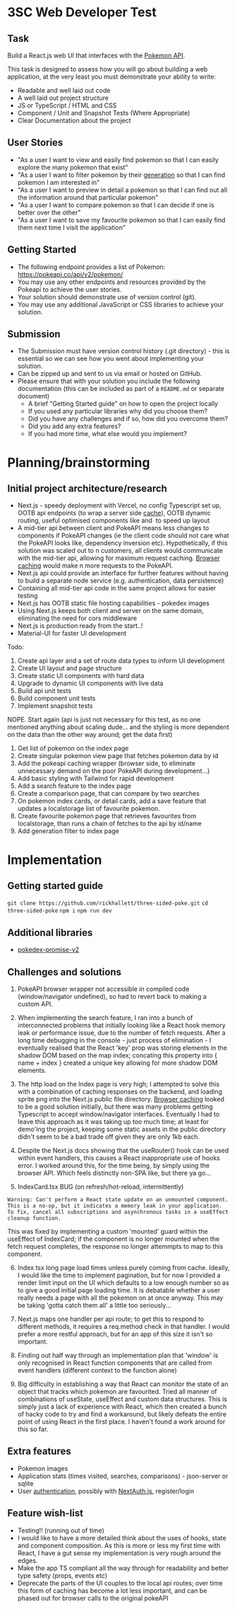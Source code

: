 # 3SC Web Developer Test

## Task

Build a React.js web UI that interfaces with the [Pokemon API](https://pokeapi.co).

This task is designed to assess how you will go about building a web application, at the very least you must demonstrate your ability to write:

- Readable and well laid out code
- A well laid out project structure
- JS or TypeScript / HTML and CSS
- Component / Unit and Snapshot Tests (Where Appropriate)
- Clear Documentation about the project

## User Stories

- "As a user I want to view and easily find pokemon so that I can easily explore the many pokemon that exist"
- "As a user I want to filter pokemon by their [generation](https://pokeapi.co/docs/v2#generations) so that I can find pokemon I am interested in"
- "As a user I want to preview in detail a pokemon so that I can find out all the information around that particular pokemon"
- "As a user I want to compare pokemon so that I can decide if one is better over the other"
- "As a user I want to save my favourite pokemon so that I can easily find them next time I visit the application"

## Getting Started

- The following endpoint provides a list of Pokemon: https://pokeapi.co/api/v2/pokemon/
- You may use any other endpoints and resources provided by the Pokeapi to achieve the user stories.
- Your solution should demonstrate use of version control (git).
- You may use any additional JavaScript or CSS libraries to achieve your solution.

## Submission

- The Submission must have version control history (.git directory) - this is essential so we can see how you went about implementing your solution.
- Can be zipped up and sent to us via email or hosted on GitHub.
- Please ensure that with your solution you include the following documentation (this can be included as part of a `README.md` or separate document)
  - A brief "Getting Started guide" on how to open the project locally
  - If you used any particular libraries why did you choose them?
  - Did you have any challenges and if so, how did you overcome them?
  - Did you add any extra features?
  - If you had more time, what else would you implement?

# Planning/brainstorming

## Initial project architecture/research

- Next.js - speedy deployment with Vercel, no config Typescript set up, OOTB api endpoints (to wrap a server side [cache](https://github.com/PokeAPI/pokedex-promise-v2)), OOTB dynamic routing, useful optimised components like <Head /> and <Image /> to speed up layout
- A mid-tier api between client and PokeAPI means less changes to components if PokeAPI changes (ie the client code should not care what the PokeAPI looks like, dependency inversion etc). Hypothetically, if this solution was scaled out to n customers, all clients would communicate with the mid-tier api, allowing for maximum request caching. [Browser caching](https://github.com/PokeAPI/pokeapi-js-wrapper) would make n more requests to the PokeAPI.
- Next.js api could provide an interface for further features without having to build a separate node service (e.g. authentication, data persistence)
- Containing all mid-tier api code in the same project allows for easier testing
- Next.js has OOTB static file hosting capabilities - pokedex images
- Using Next.js keeps both client and server on the same domain, eliminating the need for cors middleware
- Next.js is production ready from the start..!
- Material-UI for faster UI development

Todo:

1. Create api layer and a set of route data types to inform UI development
2. Create UI layout and page structure
3. Create static UI components with hard data
4. Upgrade to dynamic UI components with live data
5. Build api unit tests
6. Build component unit tests
7. Implement snapshot tests

NOPE. Start again (api is just not necessary for this test, as no one mentioned anything about scaling dude... and the styling is more dependent on the data than the other way around; get the data first)

1. Get list of pokemon on the index page
2. Create singular pokemon view page that fetches pokemon data by id
3. Add the pokeapi caching wrapper (browser side, to eliminate unnecessary demand on the poor PokeAPI during development...)
4. Add basic styling with Tailwind for rapid development
5. Add a search feature to the index page
6. Create a comparison page, that can compare by two searches
7. On pokemon index cards, or detail cards, add a save feature that updates a localstorage list of favourite pokemon.
8. Create favourite pokemon page that retrieves favourites from localstorage, than runs a chain of fetches to the api by id/name
9. Add generation filter to index page

# Implementation

## Getting started guide

`git clone https://github.com/rickhallett/three-sided-poke.git`
`cd three-sided-poke`
`npm i`
`npm run dev`

## Additional libraries

- [pokedex-promise-v2](https://github.com/PokeAPI/pokedex-promise-v2)

## Challenges and solutions

1. PokeAPI browser wrapper not accessible in compiled code (window/navigator undefined), so had to revert back to making a custom API.
2. When implementing the search feature, I ran into a bunch of interconnected problems that initially looking like a React hook memory leak or performance issue, due to the number of fetch requests. After a long time debugging in the console - just process of elimination - I eventually realised that the React 'key' prop was storing elements in the shadow DOM based on the map index; concating this property into { name + index } created a unique key allowing for more shadow DOM elements.
3. The http load on the Index page is very high; I attempted to solve this with a combination of caching responses on the backend, and loading sprite png into the Next.js public file directory. [Browser caching](https://github.com/PokeAPI/pokeapi-js-wrapper) looked to be a good solution initially, but there was many problems getting Typescript to accept window/navigator interfaces. Eventually I had to leave this approach as it was taking up too much time; at least for demo'ing the project, keeping some static assets in the public directory didn't seem to be a bad trade off given they are only 1kb each.
4. Despite the Next.js docs showing that the useRouter() hook can be used within event handlers, this causes a React inappropriate use of hooks error. I worked around this, for the time being, by simply using the browser API. Which feels distinctly non-SPA like, but there ya go...

5. IndexCard.tsx BUG (on refresh/hot-reload, intermittently)

```
Warning: Can't perform a React state update on an unmounted component. This is a no-op, but it indicates a memory leak in your application. To fix, cancel all subscriptions and asynchronous tasks in a useEffect cleanup function.
```

This was fixed by implementing a custom 'mounted' guard within the useEffect of IndexCard; if the component is no longer mounted when the fetch request completes, the response no longer attemmpts to map to this component.

6. Index.tsx long page load times unless purely coming from cache. Ideally, I would like the time to implement pagination, but for now I provided a render limit input on the UI which defaults to a low enough number so as to give a good initial page loading time. It is debatable whether a user really needs a page with all the pokemon on at once anyway. This may be taking 'gotta catch them all' a little too seriously...

7. Next.js maps one handler per api route; to get this to respond to different methods, it requires a req.method check in that handler. I would prefer a more restful approach, but for an app of this size it isn't so important.

8. Finding out half way through an implementation plan that 'window' is only recognised in React function components that are called from event handlers (different context to the function alone)

9. Big difficulty in establishing a way that React can monitor the state of an object that tracks which pokemon are favourited. Tried all manner of combinations of useState, useEffect and custom data structures. This is simply just a lack of experience with React, which then created a bunch of hacky code to try and find a workaround, but likely defeats the entire point of using React in the first place. I haven't found a work around for this so far.

## Extra features

- Pokemon images
- Application stats (times visited, searches, comparisons) - json-server or sqlite
- User [authentication](https://next-with-iron-session.vercel.app/), possibly with [NextAuth.js](https://github.com/nextauthjs/next-auth-example), register/login

## Feature wish-list

- Testing!! (running out of time)
- I would like to have a more detailed think about the uses of hooks, state and component composition. As this is more or less my first time with React, I have a gut sense my implementation is very rough around the edges.
- Make the app TS compliant all the way through for readability and better type safety (props, events etc)
- Deprecate the parts of the UI couples to the local api routes; over time this form of caching has become a lot less important, and can be phased out for browser calls to the original pokeAPI
